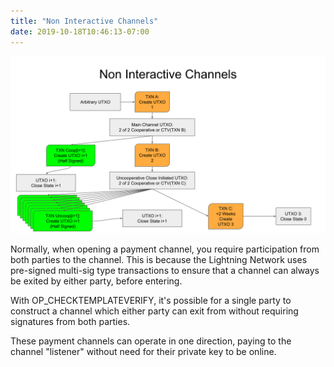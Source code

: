 ```yaml
---
title: "Non Interactive Channels"
date: 2019-10-18T10:46:13-07:00
---
```


![](/images/uses/nic.svg)

Normally, when opening a payment channel, you require participation from both
parties to the channel. This is because the Lightning Network uses pre-signed
multi-sig type transactions to ensure that a channel can always be exited by
either party, before entering.

With OP_CHECKTEMPLATEVERIFY, it's possible for a single party to construct a
channel which either party can exit from without requiring signatures from
both parties.

These payment channels can operate in one direction, paying to the channel
"listener" without need for their private key to be online.
